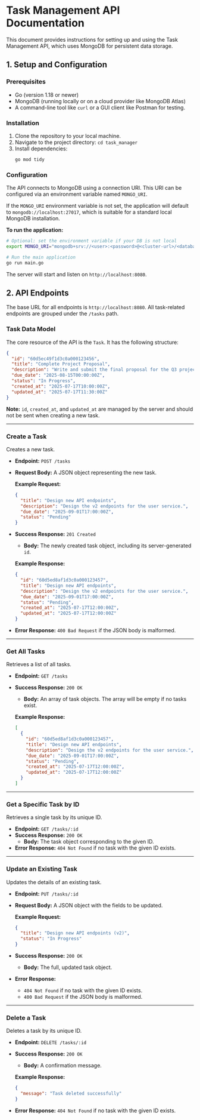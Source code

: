 # Task Management API Documentation

This document provides instructions for setting up and using the Task Management API, which uses MongoDB for persistent data storage.

## 1. Setup and Configuration

### Prerequisites

- Go (version 1.18 or newer)
- MongoDB (running locally or on a cloud provider like MongoDB Atlas)
- A command-line tool like `curl` or a GUI client like Postman for testing.

### Installation

1. Clone the repository to your local machine.
2. Navigate to the project directory: `cd task_manager`
3. Install dependencies:
   ```bash
   go mod tidy
   ```

### Configuration

The API connects to MongoDB using a connection URI. This URI can be configured via an environment variable named `MONGO_URI`.

If the `MONGO_URI` environment variable is not set, the application will default to `mongodb://localhost:27017`, which is suitable for a standard local MongoDB installation.

**To run the application:**

```bash
# Optional: set the environment variable if your DB is not local
export MONGO_URI="mongodb+srv://<user>:<password>@<cluster-url>/<database>?retryWrites=true&w=majority"

# Run the main application
go run main.go
```

The server will start and listen on `http://localhost:8080`.

## 2. API Endpoints

The base URL for all endpoints is `http://localhost:8080`. All task-related endpoints are grouped under the `/tasks` path.

### Task Data Model

The core resource of the API is the `Task`. It has the following structure:

```json
{
  "id": "60d5ec49f1d3c0a000123456",
  "title": "Complete Project Proposal",
  "description": "Write and submit the final proposal for the Q3 project.",
  "due_date": "2025-08-15T00:00:00Z",
  "status": "In Progress",
  "created_at": "2025-07-17T10:00:00Z",
  "updated_at": "2025-07-17T11:30:00Z"
}
```

**Note:** `id`, `created_at`, and `updated_at` are managed by the server and should not be sent when creating a new task.

---

### Create a Task

Creates a new task.

- **Endpoint:** `POST /tasks`
- **Request Body:** A JSON object representing the new task.

  **Example Request:**

  ```json
  {
    "title": "Design new API endpoints",
    "description": "Design the v2 endpoints for the user service.",
    "due_date": "2025-09-01T17:00:00Z",
    "status": "Pending"
  }
  ```

- **Success Response:** `201 Created`

  - **Body:** The newly created task object, including its server-generated `id`.

  **Example Response:**

  ```json
  {
    "id": "60d5ed8af1d3c0a000123457",
    "title": "Design new API endpoints",
    "description": "Design the v2 endpoints for the user service.",
    "due_date": "2025-09-01T17:00:00Z",
    "status": "Pending",
    "created_at": "2025-07-17T12:00:00Z",
    "updated_at": "2025-07-17T12:00:00Z"
  }
  ```

- **Error Response:** `400 Bad Request` if the JSON body is malformed.

---

### Get All Tasks

Retrieves a list of all tasks.

- **Endpoint:** `GET /tasks`
- **Success Response:** `200 OK`

  - **Body:** An array of task objects. The array will be empty if no tasks exist.

  **Example Response:**

  ```json
  [
    {
      "id": "60d5ed8af1d3c0a000123457",
      "title": "Design new API endpoints",
      "description": "Design the v2 endpoints for the user service.",
      "due_date": "2025-09-01T17:00:00Z",
      "status": "Pending",
      "created_at": "2025-07-17T12:00:00Z",
      "updated_at": "2025-07-17T12:00:00Z"
    }
  ]
  ```

---

### Get a Specific Task by ID

Retrieves a single task by its unique ID.

- **Endpoint:** `GET /tasks/:id`
- **Success Response:** `200 OK`
  - **Body:** The task object corresponding to the given ID.
- **Error Response:** `404 Not Found` if no task with the given ID exists.

---

### Update an Existing Task

Updates the details of an existing task.

- **Endpoint:** `PUT /tasks/:id`
- **Request Body:** A JSON object with the fields to be updated.

  **Example Request:**

  ```json
  {
    "title": "Design new API endpoints (v2)",
    "status": "In Progress"
  }
  ```

- **Success Response:** `200 OK`
  - **Body:** The full, updated task object.
- **Error Response:**
  - `404 Not Found` if no task with the given ID exists.
  - `400 Bad Request` if the JSON body is malformed.

---

### Delete a Task

Deletes a task by its unique ID.

- **Endpoint:** `DELETE /tasks/:id`
- **Success Response:** `200 OK`

  - **Body:** A confirmation message.

  **Example Response:**

  ```json
  {
    "message": "Task deleted successfully"
  }
  ```

- **Error Response:** `404 Not Found` if no task with the given ID exists.
